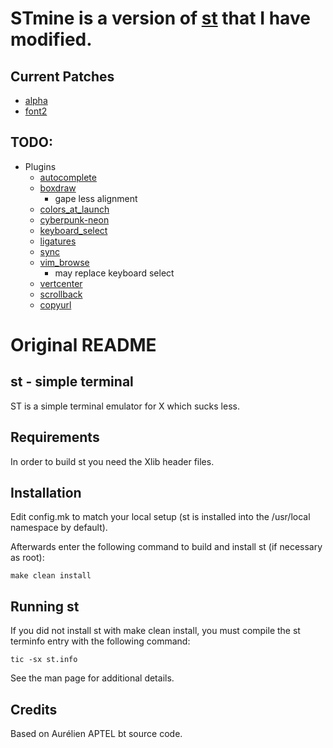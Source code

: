 # STmine is a version of [st](https://st.suckless.org/) that I have modified.
<!--
<div class="aside">
    <h2>MyST - This is my version of <a href="https://st.suckless.org/"> st <a>.</h1>
</div>
-->



## Current Patches

- [alpha](https://st.suckless.org/patches/alpha/)
- [font2](https://st.suckless.org/patches/font2/)


## TODO:

- Plugins
    - [autocomplete](https://st.suckless.org/patches/autocomplete/)
    - [boxdraw](https://st.suckless.org/patches/boxdraw/)
        - gape less alignment
    - [colors_at_launch](https://st.suckless.org/patches/colors_at_launch/)
    - [cyberpunk-neon](https://st.suckless.org/patches/cyberpunk-neon/)
    - [keyboard_select](https://st.suckless.org/patches/keyboard_select/)
    - [ligatures](https://st.suckless.org/patches/ligatures/)
    - [sync](https://st.suckless.org/patches/sync/)
    - [vim_browse](https://st.suckless.org/patches/vim_browse/)
        - may replace keyboard select
    - [vertcenter](https://st.suckless.org/patches/vertcenter/)
    - [scrollback](https://st.suckless.org/patches/scrollback/)
    - [copyurl](https://st.suckless.org/patches/copyurl/)





# Original README

## st - simple terminal

ST is a simple terminal emulator for X which sucks less.


## Requirements

In order to build st you need the Xlib header files.


## Installation

Edit config.mk to match your local setup (st is installed into
the /usr/local namespace by default).

Afterwards enter the following command to build and install st (if
necessary as root):

    make clean install


## Running st

If you did not install st with make clean install, you must compile
the st terminfo entry with the following command:

    tic -sx st.info

See the man page for additional details.

## Credits

Based on Aurélien APTEL <aurelien dot aptel at gmail dot com> bt source code.

